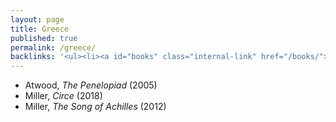 ```yaml
---
layout: page
title: Greece
published: true
permalink: /greece/
backlinks: '<ul><li><a id="books" class="internal-link" href="/books/">Books</a></li></ul>'
---
```


* Atwood, _The Penelopiad_ (2005) 
* Miller, _Circe_ (2018) 
* Miller, _The Song of Achilles_ (2012) 
